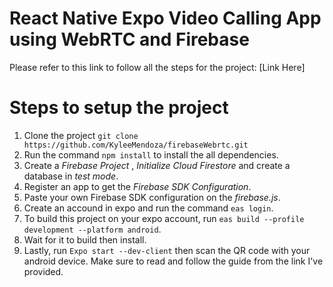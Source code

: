 # React Native Expo Video Calling App using WebRTC and Firebase
Please refer to this link to follow all the steps for the project: [Link Here]

# Steps to setup the project
1. Clone the project `git clone https://github.com/KyleeMendoza/firebaseWebrtc.git`
2. Run the command `npm install` to install the all dependencies.
3. Create a _Firebase Project_ , _Initialize Cloud Firestore_ and create a database in _test mode_.
4. Register an app to get the _Firebase SDK Configuration_.
5. Paste your own Firebase SDK configuration on the _firebase.js_.
6. Create an accound in expo and run the command `eas login`.
7. To build this project on your expo account, run `eas build --profile development --platform android`.
8. Wait for it to build then install.
9. Lastly, run `Expo start --dev-client` then scan the QR code with your android device.
Make sure to read and follow the guide from the link I've provided.
